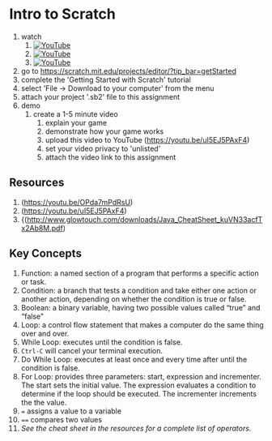# Intro to Scratch


1. watch 
	1. [![YouTube](https://i.ytimg.com/vi/fm8r-32PLKE/default.jpg)](https://www.youtube.com/watch?v=fm8r-32PLKE)
	1. [![YouTube](https://i.ytimg.com/vi/SbPHEBZ6cBc/default.jpg)](https://www.youtube.com/watch?v=SbPHEBZ6cBc)
	1. [![YouTube](https://i.ytimg.com/vi/Nha_t8_1Izo/default.jpg)](https://www.youtube.com/watch?v=Nha_t8_1Izo)
2. go to https://scratch.mit.edu/projects/editor/?tip_bar=getStarted
3. complete the 'Getting Started with Scratch' tutorial
4. select 'File -> Download to your computer' from the menu
5. attach your project '.sb2' file to this assignment
6. demo
	1. create a 1-5 minute video
		1. explain your game
		1. demonstrate how your game works
		1. upload this video to YouTube (https://youtu.be/uI5EJ5PAxF4)
		1. set your video privacy to 'unlisted'
		1. attach the video link to this assignment

## Resources
1. (https://youtu.be/OPda7mPdRsU)
2. (https://youtu.be/uI5EJ5PAxF4)
1. {(http://www.glowtouch.com/downloads/Java_CheatSheet_kuVN33acfTx2Ab8M.pdf)

## Key Concepts
1. Function: a named section of a program that performs a specific action or task.
1. Condition: a branch that tests a condition and take either one action or another action, depending on whether the condition is true or false.
1. Boolean: a binary variable, having two possible values called “true” and “false"
1. Loop: a control flow statement that makes a computer do the same thing over and over.
1. While Loop: executes until the condition is false.
1. `Ctrl-C` will cancel your terminal execution.
1. Do While Loop: executes at least once and every time after until the condition is false.
1. For Loop: provides three parameters: start, expression and incrementer. The start sets the initial value.  The expression evaluates a condition to determine if the loop should be executed.  The incrementer increments the the value.
1. `=` assigns a value to a variable
1. `==` compares two values
1. _See the cheat sheet in the resources for a complete list of operators._

